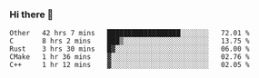 ### Hi there 👋

<!--
**WShiBin/WShiBin** is a ✨ _special_ ✨ repository because its `README.md` (this file) appears on your GitHub profile.

Here are some ideas to get you started:

- 🔭 I’m currently working on ...
- 🌱 I’m currently learning ...
- 👯 I’m looking to collaborate on ...
- 🤔 I’m looking for help with ...
- 💬 Ask me about ...
- 📫 How to reach me: ...
- 😄 Pronouns: ...
- ⚡ Fun fact: ...
-->

<!--START_SECTION:waka-->
```text
Other   42 hrs 7 mins   ██████████████████░░░░░░░   72.01 % 
C       8 hrs 2 mins    ███▒░░░░░░░░░░░░░░░░░░░░░   13.75 % 
Rust    3 hrs 30 mins   █▓░░░░░░░░░░░░░░░░░░░░░░░   06.00 % 
CMake   1 hr 36 mins    ▓░░░░░░░░░░░░░░░░░░░░░░░░   02.76 % 
C++     1 hr 12 mins    ▓░░░░░░░░░░░░░░░░░░░░░░░░   02.05 % 
```
<!--END_SECTION:waka-->
